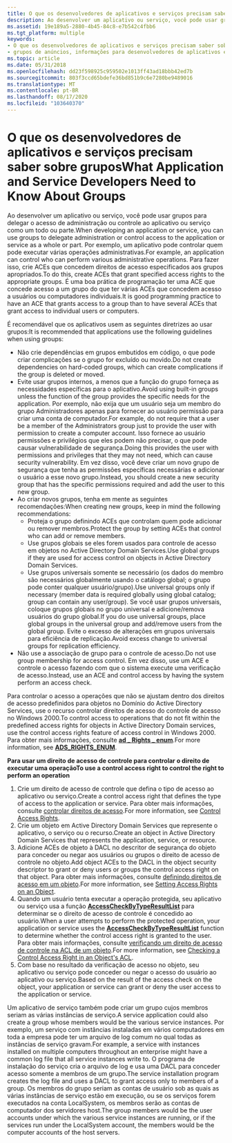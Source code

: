 ```yaml
---
title: O que os desenvolvedores de aplicativos e serviços precisam saber sobre grupos
description: Ao desenvolver um aplicativo ou serviço, você pode usar grupos para delegar o acesso de administração ou controle ao aplicativo ou serviço como um todo ou parte.
ms.assetid: 19e189a5-2880-4b45-84c8-e7b542c4fbb6
ms.tgt_platform: multiple
keywords:
- O que os desenvolvedores de aplicativos e serviços precisam saber sobre grupos
- grupos de anúncios, informações para desenvolvedores de aplicativos e serviços
ms.topic: article
ms.date: 05/31/2018
ms.openlocfilehash: dd23f598925c959502e1013ff43ad18bbb42ed7b
ms.sourcegitcommit: 803f3ccd65bdefe36bd851b9c6e7280be9489016
ms.translationtype: MT
ms.contentlocale: pt-BR
ms.lasthandoff: 08/17/2020
ms.locfileid: "103640370"
---
```

# <a name="what-application-and-service-developers-need-to-know-about-groups"></a><span data-ttu-id="99ed6-105">O que os desenvolvedores de aplicativos e serviços precisam saber sobre grupos</span><span class="sxs-lookup"><span data-stu-id="99ed6-105">What Application and Service Developers Need to Know About Groups</span></span>

<span data-ttu-id="99ed6-106">Ao desenvolver um aplicativo ou serviço, você pode usar grupos para delegar o acesso de administração ou controle ao aplicativo ou serviço como um todo ou parte.</span><span class="sxs-lookup"><span data-stu-id="99ed6-106">When developing an application or service, you can use groups to delegate administration or control access to the application or service as a whole or part.</span></span> <span data-ttu-id="99ed6-107">Por exemplo, um aplicativo pode controlar quem pode executar várias operações administrativas.</span><span class="sxs-lookup"><span data-stu-id="99ed6-107">For example, an application can control who can perform various administrative operations.</span></span> <span data-ttu-id="99ed6-108">Para fazer isso, crie ACEs que concedem direitos de acesso especificados aos grupos apropriados.</span><span class="sxs-lookup"><span data-stu-id="99ed6-108">To do this, create ACEs that grant specified access rights to the appropriate groups.</span></span> <span data-ttu-id="99ed6-109">É uma boa prática de programação ter uma ACE que concede acesso a um grupo do que ter várias ACEs que concedem acesso a usuários ou computadores individuais.</span><span class="sxs-lookup"><span data-stu-id="99ed6-109">It is good programming practice to have an ACE that grants access to a group than to have several ACEs that grant access to individual users or computers.</span></span>

<span data-ttu-id="99ed6-110">É recomendável que os aplicativos usem as seguintes diretrizes ao usar grupos:</span><span class="sxs-lookup"><span data-stu-id="99ed6-110">It is recommended that applications use the following guidelines when using groups:</span></span>

-   <span data-ttu-id="99ed6-111">Não crie dependências em grupos embutidos em código, o que pode criar complicações se o grupo for excluído ou movido.</span><span class="sxs-lookup"><span data-stu-id="99ed6-111">Do not create dependencies on hard-coded groups, which can create complications if the group is deleted or moved.</span></span>
-   <span data-ttu-id="99ed6-112">Evite usar grupos internos, a menos que a função do grupo forneça as necessidades específicas para o aplicativo.</span><span class="sxs-lookup"><span data-stu-id="99ed6-112">Avoid using built-in groups unless the function of the group provides the specific needs for the application.</span></span> <span data-ttu-id="99ed6-113">Por exemplo, não exija que um usuário seja um membro do grupo Administradores apenas para fornecer ao usuário permissão para criar uma conta de computador.</span><span class="sxs-lookup"><span data-stu-id="99ed6-113">For example, do not require that a user be a member of the Administrators group just to provide the user with permission to create a computer account.</span></span> <span data-ttu-id="99ed6-114">Isso fornece ao usuário permissões e privilégios que eles podem não precisar, o que pode causar vulnerabilidade de segurança.</span><span class="sxs-lookup"><span data-stu-id="99ed6-114">Doing this provides the user with permissions and privileges that they may not need, which can cause security vulnerability.</span></span> <span data-ttu-id="99ed6-115">Em vez disso, você deve criar um novo grupo de segurança que tenha as permissões específicas necessárias e adicionar o usuário a esse novo grupo.</span><span class="sxs-lookup"><span data-stu-id="99ed6-115">Instead, you should create a new security group that has the specific permissions required and add the user to this new group.</span></span>
-   <span data-ttu-id="99ed6-116">Ao criar novos grupos, tenha em mente as seguintes recomendações:</span><span class="sxs-lookup"><span data-stu-id="99ed6-116">When creating new groups, keep in mind the following recommendations:</span></span>
    -   <span data-ttu-id="99ed6-117">Proteja o grupo definindo ACEs que controlam quem pode adicionar ou remover membros.</span><span class="sxs-lookup"><span data-stu-id="99ed6-117">Protect the group by setting ACEs that control who can add or remove members.</span></span>
    -   <span data-ttu-id="99ed6-118">Use grupos globais se eles forem usados para controle de acesso em objetos no Active Directory Domain Services.</span><span class="sxs-lookup"><span data-stu-id="99ed6-118">Use global groups if they are used for access control on objects in Active Directory Domain Services.</span></span>
    -   <span data-ttu-id="99ed6-119">Use grupos universais somente se necessário (os dados do membro são necessários globalmente usando o catálogo global; o grupo pode conter qualquer usuário/grupo).</span><span class="sxs-lookup"><span data-stu-id="99ed6-119">Use universal groups only if necessary (member data is required globally using global catalog; group can contain any user/group).</span></span> <span data-ttu-id="99ed6-120">Se você usar grupos universais, coloque grupos globais no grupo universal e adicione/remova usuários do grupo global.</span><span class="sxs-lookup"><span data-stu-id="99ed6-120">If you do use universal groups, place global groups in the universal group and add/remove users from the global group.</span></span> <span data-ttu-id="99ed6-121">Evite o excesso de alterações em grupos universais para eficiência de replicação.</span><span class="sxs-lookup"><span data-stu-id="99ed6-121">Avoid excess change to universal groups for replication efficiency.</span></span>
-   <span data-ttu-id="99ed6-122">Não use a associação de grupo para o controle de acesso.</span><span class="sxs-lookup"><span data-stu-id="99ed6-122">Do not use group membership for access control.</span></span> <span data-ttu-id="99ed6-123">Em vez disso, use um ACE e controle o acesso fazendo com que o sistema execute uma verificação de acesso.</span><span class="sxs-lookup"><span data-stu-id="99ed6-123">Instead, use an ACE and control access by having the system perform an access check.</span></span>

<span data-ttu-id="99ed6-124">Para controlar o acesso a operações que não se ajustam dentro dos direitos de acesso predefinidos para objetos no Domínio do Active Directory Services, use o recurso controlar direitos de acesso do controle de acesso no Windows 2000.</span><span class="sxs-lookup"><span data-stu-id="99ed6-124">To control access to operations that do not fit within the predefined access rights for objects in Active Directory Domain services, use the control access rights feature of access control in Windows 2000.</span></span> <span data-ttu-id="99ed6-125">Para obter mais informações, consulte [**ad \_ Rights \_ enum**](/windows/win32/api/iads/ne-iads-ads_rights_enum).</span><span class="sxs-lookup"><span data-stu-id="99ed6-125">For more information, see [**ADS\_RIGHTS\_ENUM**](/windows/win32/api/iads/ne-iads-ads_rights_enum).</span></span>

<span data-ttu-id="99ed6-126">**Para usar um direito de acesso de controle para controlar o direito de executar uma operação**</span><span class="sxs-lookup"><span data-stu-id="99ed6-126">**To use a control access right to control the right to perform an operation**</span></span>

1.  <span data-ttu-id="99ed6-127">Crie um direito de acesso de controle que defina o tipo de acesso ao aplicativo ou serviço.</span><span class="sxs-lookup"><span data-stu-id="99ed6-127">Create a control access right that defines the type of access to the application or service.</span></span> <span data-ttu-id="99ed6-128">Para obter mais informações, consulte [controlar direitos de acesso](control-access-rights.md).</span><span class="sxs-lookup"><span data-stu-id="99ed6-128">For more information, see [Control Access Rights](control-access-rights.md).</span></span>
2.  <span data-ttu-id="99ed6-129">Crie um objeto em Active Directory Domain Services que represente o aplicativo, o serviço ou o recurso.</span><span class="sxs-lookup"><span data-stu-id="99ed6-129">Create an object in Active Directory Domain Services that represents the application, service, or resource.</span></span>
3.  <span data-ttu-id="99ed6-130">Adicione ACEs de objeto à DACL no descritor de segurança do objeto para conceder ou negar aos usuários ou grupos o direito de acesso de controle no objeto.</span><span class="sxs-lookup"><span data-stu-id="99ed6-130">Add object ACEs to the DACL in the object security descriptor to grant or deny users or groups the control access right on that object.</span></span> <span data-ttu-id="99ed6-131">Para obter mais informações, consulte [definindo direitos de acesso em um objeto](setting-access-rights-on-an-object.md).</span><span class="sxs-lookup"><span data-stu-id="99ed6-131">For more information, see [Setting Access Rights on an Object](setting-access-rights-on-an-object.md).</span></span>
4.  <span data-ttu-id="99ed6-132">Quando um usuário tenta executar a operação protegida, seu aplicativo ou serviço usa a função [**AccessCheckByTypeResultList**](/windows/desktop/api/securitybaseapi/nf-securitybaseapi-accesscheckbytyperesultlist) para determinar se o direito de acesso de controle é concedido ao usuário.</span><span class="sxs-lookup"><span data-stu-id="99ed6-132">When a user attempts to perform the protected operation, your application or service uses the [**AccessCheckByTypeResultList**](/windows/desktop/api/securitybaseapi/nf-securitybaseapi-accesscheckbytyperesultlist) function to determine whether the control access right is granted to the user.</span></span> <span data-ttu-id="99ed6-133">Para obter mais informações, consulte [verificando um direito de acesso de controle na ACL de um objeto](checking-a-control-access-right-in-an-objectampaposs-acl.md).</span><span class="sxs-lookup"><span data-stu-id="99ed6-133">For more information, see [Checking a Control Access Right in an Object's ACL](checking-a-control-access-right-in-an-objectampaposs-acl.md).</span></span>
5.  <span data-ttu-id="99ed6-134">Com base no resultado da verificação de acesso no objeto, seu aplicativo ou serviço pode conceder ou negar o acesso do usuário ao aplicativo ou serviço.</span><span class="sxs-lookup"><span data-stu-id="99ed6-134">Based on the result of the access check on the object, your application or service can grant or deny the user access to the application or service.</span></span>

<span data-ttu-id="99ed6-135">Um aplicativo de serviço também pode criar um grupo cujos membros seriam as várias instâncias de serviço.</span><span class="sxs-lookup"><span data-stu-id="99ed6-135">A service application could also create a group whose members would be the various service instances.</span></span> <span data-ttu-id="99ed6-136">Por exemplo, um serviço com instâncias instaladas em vários computadores em toda a empresa pode ter um arquivo de log comum no qual todas as instâncias de serviço gravam.</span><span class="sxs-lookup"><span data-stu-id="99ed6-136">For example, a service with instances installed on multiple computers throughout an enterprise might have a common log file that all service instances write to.</span></span> <span data-ttu-id="99ed6-137">O programa de instalação do serviço cria o arquivo de log e usa uma DACL para conceder acesso somente a membros de um grupo.</span><span class="sxs-lookup"><span data-stu-id="99ed6-137">The service installation program creates the log file and uses a DACL to grant access only to members of a group.</span></span> <span data-ttu-id="99ed6-138">Os membros do grupo seriam as contas de usuário sob as quais as várias instâncias de serviço estão em execução, ou se os serviços forem executados na conta LocalSystem, os membros serão as contas de computador dos servidores host.</span><span class="sxs-lookup"><span data-stu-id="99ed6-138">The group members would be the user accounts under which the various service instances are running, or if the services run under the LocalSystem account, the members would be the computer accounts of the host servers.</span></span>

 

 